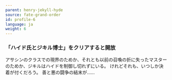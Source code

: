 ```yaml
---
parent: henry-jekyll-hyde
source: fate-grand-order
id: profile-6
language: ja
weight: 6
---
```


### 「ハイド氏とジキル博士」をクリアすると開放

アサシンのクラスでの現界のためか、それとも以前の召喚の折に失ったマスターのためか、ジキルはハイドを制御し切れずにいる。
けれどそれも、いつしか決着が付くだろう。
善と悪の闘争の結末が……
